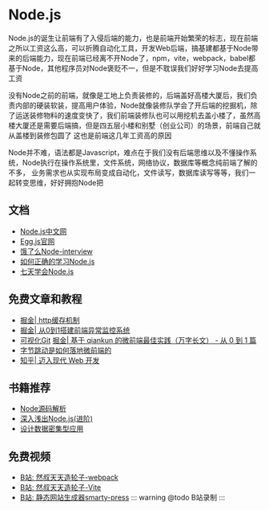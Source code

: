 # Node.js

<!-- ['❌','✅','🔥','⭐'] -->
Node.js的诞生让前端有了入侵后端的能力，也是前端开始繁荣的标志，现在前端之所以工资这么高，可以折腾自动化工具，开发Web后端，搞基建都基于Node带来的后端能力，现在前端已经离不开Node了，npm，vite，webpack，babel都基于Node，其他程序员对Node褒贬不一，但是不耽误我们好好学习Node去提高工资

没有Node之前的前端，就像是工地上负责装修的，后端盖好高楼大厦后，我们负责内部的硬装软装，提高用户体验，Node就像装修队学会了开后端的挖掘机，除了运送装修物料的速度变快了，我们前端装修队也可以用挖机去盖小楼了，虽然高楼大厦还是需要后端搞，但是四五层小楼和别墅（创业公司）的场景，前端自己就从盖楼到装修包圆了 这也是前端这几年工资高的原因

Node并不难，语法都是Javascript，难点在于我们没有后端思维以及不懂操作系统，Node执行在操作系统里，文件系统，网络协议，数据库等概念纯前端了解的不多， 业务需求也从实现布局变成自动化，文件读写，数据库读写等等，我们一起转变思维，好好拥抱Node把

<roadmap :data="[
  {title:'Node.js',download:true,x:400,y:20},
  { title:'入门', y:180,
    left:[
      ['安装Node'],
      ['IO'],
      ['进程'],
      ['网络',[
        ['net'],
        ['http'],
        ['rpc'],
      ]],
    ],right:[
      ['流'],
      ['测试'],
      ['调试'],
    ]
  } ,
{ title:'Web开发', y:300,
    left:[
      ['Web框架',[
        ['Koa'],
        ['Express'],
        ['Egg'],
        ['Nest.js'],
      ]],
      ['中间件'],
      ['日志'],
      ['模板'],
      ['监控',[
        ['alinode']
      ]],
      ['数据库',[
        ['mongodb'],
        ['mysql']
      ]],
      ['网络'],
      ['SSR'],
    ],right:[
      ['部署',[-80],[
        ['PM2'],
        ['Docker'],
      ]],
      ['常见功能开发',[-30],[
        ['登录注册'],
        ['邮件'],
        ['增删改查'],
        ['文件处理'],
      ]],
      ['实时应用'],
      ['安全',[20],[
        ['xss'],
        ['https'],
        ['csrf'],
      ]],
    ]
  } ,
  { title:'脚手架',
    y:320,
    left:[
      ['开发脚手架',[-30],[
        ['vue-cli'],
        ['cra'],
        ['umi'],
      ]],
      ['团队规范'],
      ['命令行交互',[30],[
        ['commander'],
        ['git-repo'],
        ['Inquirer'],
      ]],
    ],
    right:[
      ['工程化',[
        ['项目初始化'],
        ['开发'],
        ['联调'],
        ['部署'],
        ['监控'],
      ]],
    ]
  } ,
  { title:'微前端',
    y:220,
    left:[
      ['微前端特点',[-40],[
        ['独立部署'],
        ['技术栈无关'],
      ]],
      ['核心概念',[30],[
        ['应用加载器'],
        ['样式隔离'],
        ['JS沙箱'],
        ['应用通信'],
        ['部署'],
      ]],
    ],
    right:[
      ['single-spa'],
      ['qiankun'],
      ['garfish'],
      ['缺点'],
    ]
  } ,
{ title:'大型Node.js应用',
    y:220,
    left:[
      ['性能',[-30]],
      ['工程体系',[
        ['埋点'],
        ['线上监控'],
        ['报警'],
        ['压测'],
        ['服务降级'],
      ]]
    ],
    right:[
      ['保障体系'],
      ['高可用'],
    ]
  },{
    title:'热门业务场景',
    left:[
      ['基建'],
      ['CI/CD'],
      ['物料系统'],
    ],
    right:[
      ['中台'],
      ['serverless'],
      ['low code'],
    ]
  },
  { title:'书籍推荐', y:160,
    left:[
      ['深入浅出Nde.js'],
      ['Node.js实战'],
    ],right:[
      ['ddia'],
    ]
  } ,
  { title:'全栈能力',
  } 
]" />

## 文档
* [Node.js中文网](http://nodejs.cn/)
* [Egg.js官网](https://eggjs.org/zh-cn/intro/)
* [饿了么Node-interview](https://github.com/ElemeFE/node-interview/tree/master/sections/zh-cn)
* [如何正确的学习Node.js](https://github.com/i5ting/How-to-learn-node-correctly)
* [七天学会Node.js](http://nqdeng.github.io/7-days-nodejs/)
## 免费文章和教程
* [掘金| http缓存机制](https://juejin.cn/post/6844904116972421128)
* [掘金| 从0到1搭建前端异常监控系统](https://juejin.cn/post/6844904119136698381)
* [可视化Git](https://learngitbranching.js.org/?demo=&locale=zh_CN)
[掘金| 基于 qiankun 的微前端最佳实践（万字长文） - 从 0 到 1 篇](https://juejin.cn/post/6844904158085021704)
* [字节跳动是如何落地微前端的](https://juejin.cn/post/7016911648656982024)
* [知乎| 迈入现代 Web 开发](https://zhuanlan.zhihu.com/p/386607009)
## 书籍推荐

* [Node源码解析](https://11111-1252105172.cos.ap-shanghai.myqcloud.com/understand-nodejs%EF%BC%88%E5%B8%A6%E6%A0%87%E7%AD%BE%E7%89%88%EF%BC%89.pdf)
* [深入浅出Node.js(进阶)](https://book.douban.com/subject/25768396/)
* [设计数据密集型应用](https://book.douban.com/subject/30329536/)

## 免费视频

* [B站: 然叔天天造轮子-webpack](https://www.bilibili.com/video/BV1dV411p7gp?spm_id_from=333.999.0.0)
* [B站: 然叔天天造轮子-Vite](https://www.bilibili.com/video/BV1Df4y1n777?spm_id_from=333.999.0.0)
* [B站: 静态网站生成器smarty-press](https://www.bilibili.com/video/BV1Vb4y127RM?spm_id_from=333.999.0.0)
::: warning @todo
B站录制
:::
